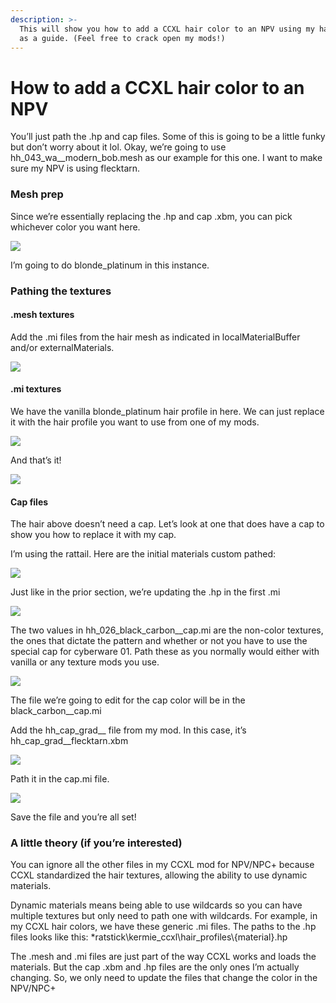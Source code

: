 ```yaml
---
description: >-
  This will show you how to add a CCXL hair color to an NPV using my hair colors
  as a guide. (Feel free to crack open my mods!)
---
```


# How to add a CCXL hair color to an NPV

You’ll just path the .hp and cap files. Some of this is going to be a little funky but don’t worry about it lol. Okay, we’re going to use hh\_043\_wa\_\_modern\_bob.mesh as our example for this one. I want to make sure my NPV is using flecktarn.

### Mesh prep

Since we’re essentially replacing the .hp and cap .xbm, you can pick whichever color you want here.

![](https://lh7-rt.googleusercontent.com/docsz/AD_4nXfRSzp_U-LxITRh0kfyCmUrM14S-sXqmUDrMcIR6yITSsthPP6IyLTXKHoXRHEnBUuFwWBByVJM-L_9bmHn9Sb9k7CQAjIy0rz3nw5v3SMDdFCpHSAPiJR-RwVpydSzBk4fT9XB?key=861_VgN82g7h-lIzl-y5SA)

I’m going to do blonde\_platinum in this instance.

### Pathing the textures

#### .mesh textures

Add the .mi files from the hair mesh as indicated in localMaterialBuffer and/or externalMaterials.&#x20;

![](https://lh7-rt.googleusercontent.com/docsz/AD_4nXdR9z7Cw0wY2KpaNmePegwLbuzbkZ6YdilL7WW8_Bcxdp_9sabufDxrHSwj2NVW2u0tw7tl68wcXvZZtpdRBwYZ-SD4z2eSyrvENGFsGExIWTEO21NqBGq8f7CxgzvCsGnisf2PVg?key=861_VgN82g7h-lIzl-y5SA)

#### .mi textures

We have the vanilla blonde\_platinum hair profile in here. We can just replace it with the hair profile you want to use from one of my mods.

![](https://lh7-rt.googleusercontent.com/docsz/AD_4nXcO0QHcQyjECdsOLAiqzN1VUXcSGhSuVNxhxUgbJtCTfMa1DCDVSfLRwybv5HiaSNJKnyds7qx57eNTOFMrb6487C9A_CqUUSEnp6lIbNJKyrwzTKD6a4fpo2G0edeuempOHoKxqA?key=861_VgN82g7h-lIzl-y5SA)

And that’s it!

![](https://lh7-rt.googleusercontent.com/docsz/AD_4nXc_wNg8ZJhgftrIyJs_bJ7b_gldEz3b4poyuOg8JeLoBWhA7OgXaGAyL9o2l8gIzWFkPf5V2apZiOciuJpPbAJNekO937nGcdvTksi3s586zJ-LgjyOXPT3aQSsUUxVtOeCWBi_og?key=861_VgN82g7h-lIzl-y5SA)

#### Cap files

The hair above doesn’t need a cap. Let’s look at one that does have a cap to show you how to replace it with my cap.

I’m using the rattail. Here are the initial materials custom pathed:

![](https://lh7-rt.googleusercontent.com/docsz/AD_4nXfIIdnhzWtOKWe-uEiIdUm4jftzuhUkHlC3o8CtGnNdaNR4PsknHZ7Hs-RVe2Gs6T-fHERzoMXjtrwwJVndcOYn0MAU_-OLFhMQpEYtafQAcyLksefm-EtRpedobiWkicPL3ksfaA?key=861_VgN82g7h-lIzl-y5SA)

Just like in the prior section, we’re updating the .hp in the first .mi

![](https://lh7-rt.googleusercontent.com/docsz/AD_4nXfUDH3CNZcyd_jX2nSc_MyrTEcr4niJBnOR95SFKbsy8SOWeP-NNKvyjXLQnrlCxoVIAEuJFkqtWjAxnza40okOee9QVxUlo3YCaC6HJFoxgHSEH3JmJcjuO-32hkDA5yXCGaP31Q?key=861_VgN82g7h-lIzl-y5SA)

The two values in hh\_026\_black\_carbon\_\_cap.mi are the non-color textures, the ones that dictate the pattern and whether or not you have to use the special cap for cyberware 01. Path these as you normally would either with vanilla or any texture mods you use.&#x20;

![](https://lh7-rt.googleusercontent.com/docsz/AD_4nXcNL6OqRPiyyjR6Fsyhz5Zi5CEWW2SEPPNeSyOn8pyK6oLr5yKylsfca7OKJoVpUHJzPsGvmdXakwLSTC9kxBm4TvuFMXlTpgH4LwhSdpp_LTG51RzO20ZUlX_JGmEN-tQGHSsopA?key=861_VgN82g7h-lIzl-y5SA)

The file we’re going to edit for the cap color will be in the black\_carbon\_\_cap.mi

Add the hh\_cap\_grad\_\_ file from my mod. In this case, it’s hh\_cap\_grad\_\_flecktarn.xbm

![](https://lh7-rt.googleusercontent.com/docsz/AD_4nXf3nLXWeOw-HBEvtpj6OdY-tjlvLfnFIDf-5EeHtQG5YVIWUXfLxKsj7i61KYd4RM1LgV9av0iCK956HeOQnkZ7Kr6Gf_zXN7qZEtWPUxDaAHKze_388hprMk7J0oj9wisWdqF42w?key=861_VgN82g7h-lIzl-y5SA)

Path it in the cap.mi file.

![](https://lh7-rt.googleusercontent.com/docsz/AD_4nXfnbJkqW70sarWk7NYrtZNu4wklVplTWrALY9IKTZ2OBby3J5Is_NX4nv0iNIZTFElTusxboO7gF-XLV4ToXR6cfxAAAthNFk-hao7DwP5j0acRnm69ql3SHofzwaBzjzY_rLF6dw?key=861_VgN82g7h-lIzl-y5SA)

Save the file and you’re all set!

### A little theory (if you’re interested)

You can ignore all the other files in my CCXL mod for NPV/NPC+ because CCXL standardized the hair textures, allowing the ability to use dynamic materials.

Dynamic materials means being able to use wildcards so you can have multiple textures but only need to path one with wildcards. For example, in my CCXL hair colors, we have these generic .mi files. The paths to the .hp files looks like this: \*ratstick\kermie\_ccxl\hair\_profiles\\{material}.hp

The .mesh and .mi files are just part of the way CCXL works and loads the materials. But the cap .xbm and .hp files are the only ones I’m actually changing. So, we only need to update the files that change the color in the NPV/NPC+
